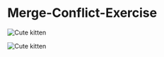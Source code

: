 # Merge-Conflict-Exercise

![Cute kitten](https://placekitten.com/600/400)

![Cute kitten](https://placekitten.com/400/600)